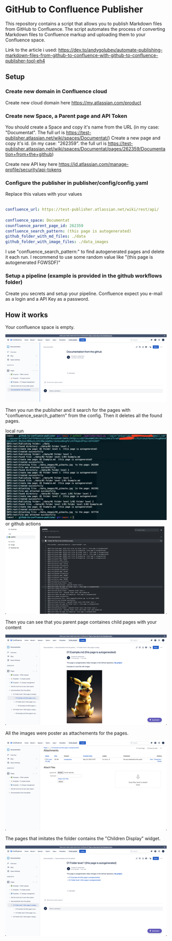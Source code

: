 # GitHub to Confluence Publisher

This repository contains a script that allows you to publish Markdown files from GitHub to Confluence. The script automates the process of converting Markdown files to Confluence markup and uploading them to your Confluence space.

Link to the article i used: https://dev.to/andygolubev/automate-publishing-markdown-files-from-github-to-confluence-with-github-to-confluence-publisher-tool-eh4

## Setup

### Create new domain in Confluence cloud
Create new cloud domain here https://my.atlassian.com/product

### Create new Space, a Parent page and API Token
You should create a Space and copy it's name from the URL (in my case: "Documentat". The full url is https://test-publisher.atlassian.net/wiki/spaces/Documentat/)
Create a new page and copy it's id. (in my case: "262359". the full url is https://test-publisher.atlassian.net/wiki/spaces/Documentat/pages/262359/Documentation+from+the+github)

Create new API key here https://id.atlassian.com/manage-profile/security/api-tokens

### Configure the publisher in publisher/config/config.yaml

Replace this values with your values

``` yaml

confluence_url: https://test-publisher.atlassian.net/wiki/rest/api/

confluence_space: Documentat 
counfluence_parent_page_id: 262359
confluence_search_pattern: (this page is autogenerated)
github_folder_with_md_files: ./data
github_folder_with_image_files: ./data_images

```

I use "confluence_search_pattern:" to find autogenerated pages and delete it each run. I recommend to use some random value like "(this page is autogenerated FGWSDF)"


### Setup a pipeline (example is provided in the github workflows folder)

Create you secrets and setup your pipeline.
Confluence expect you e-mail as a login and a API Key as a password.


## How it works

Your confluence space is empty.

![space](/publisher_doc/Screenshot_01.png)

Then you run the publisher and it search for the pages with "confluence_search_pattern" from the config.
Then it deletes all the found pages.

local run
![local run](/publisher_doc/Screenshot_02.png)
or github actions
![github](/publisher_doc/Screenshot_03.png)

Then you can see that you parent page containes child pages with your content

![structure](/publisher_doc/Screenshot_04.png)

All the images were poster as attachements for the pages.

![attachements](/publisher_doc/Screenshot_05.png)

The pages that imitates the folder contains the "Children Display" widget.

![widget](/publisher_doc/Screenshot_06.png)
